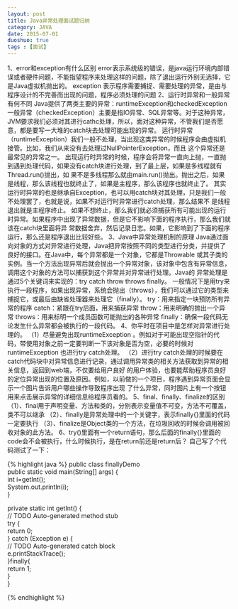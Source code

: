 ```yaml
---
layout: post
title: Java异常处理面试题归纳
category: JAVA
date: 2015-07-01
duoshuo: true
tags : [面试]
---
```


1、error和exception有什么区别
error表示系统级的错误，是java运行环境内部错误或者硬件问题，不能指望程序来处理这样的问题，除了退出运行外别无选择，它是Java虚拟机抛出的。
exception 表示程序需要捕捉、需要处理的异常，是由与程序设计的不完善而出现的问题，程序必须处理的问题
2、运行时异常和一般异常有何不同
Java提供了两类主要的异常：runtimeException和checkedException 
一般异常（checkedException）主要是指IO异常、SQL异常等。对于这种异常，JVM要求我们必须对其进行cathc处理，所以，面对这种异常，不管我们是否愿
意，都是要写一大堆的catch块去处理可能出现的异常。
运行时异常（runtimeException）我们一般不处理，当出现这类异常的时候程序会由虚拟机接管。比如，我们从来没有去处理过NullPointerException，而且
这个异常还是最常见的异常之一。
出现运行时异常的时候，程序会将异常一直向上抛，一直抛到遇到处理代码，如果没有catch块进行处理，到了最上层，如果是多线程就有Thread.run()抛出，如
果不是多线程那么就由main.run()抛出。抛出之后，如果是线程，那么该线程也就终止了，如果是主程序，那么该程序也就终止了。
其实运行时异常的也是继承自Exception，也可以用catch块对其处理，只是我们一般不处理罢了，也就是说，如果不对运行时异常进行catch处理，那么结果不
是线程退出就是主程序终止。
如果不想终止，那么我们就必须捕获所有可能出现的运行时异常。如果程序中出现了异常数据，但是它不影响下面的程序执行，那么我们就该在catch块里面将异
常数据舍弃，然后记录日志。如果，它影响到了下面的程序运行，那么还是程序退出比较好些。
3、Java中异常处理机制的原理
Java通过面向对象的方式对异常进行处理，Java把异常按照不同的类型进行分类，并提供了良好的接口。在Java中，每个异常都是一个对象，它都是Throwable
或其子类的实例。当一个方法出现异常后就会抛出一个异常对象，该对象中包含有异常信息，调用这个对象的方法可以捕获到这个异常并对异常进行处理。Java的
异常处理是通过5个关键词来实现的：try catch  throw throws finally。
一般情况下是用try来执行一段程序，如果出现异常，系统会抛出（throws），我们可以通过它的类型来捕捉它，或最后由缺省处理器来处理它（finally）。
try：用来指定一块预防所有异常的程序
catch：紧跟在try后面，用来捕获异常
throw：用来明确的抛出一个异常
throws：用来标明一个成员函数可能抛出的各种异常
finally：确保一段代码无论发生什么异常都会被执行的一段代码。
4、你平时在项目中是怎样对异常进行处理的。
（1）尽量避免出现runtimeException 。例如对于可能出现空指针的代码，带使用对象之前一定要判断一下该对象是否为空，必要的时候对runtimeException
也进行try catch处理。
（2）进行try catch处理的时候要在catch代码块中对异常信息进行记录，通过调用异常类的相关方法获取到异常的相关信息，返回到web端，不仅要给用户良好
的用户体验，也要能帮助程序员良好的定位异常出现的位置及原因。例如，以前做的一个项目，程序遇到异常页面会显示一个图片告诉用户哪些操作导致程序出现
了什么异常，同时图片上有一个按钮用来点击展示异常的详细信息给程序员看的。
5、final、finally、finalize的区别
（1）、final用于声明变量、方法和类的，分别表示变量值不可变，方法不可覆盖，类不可以继承
（2）、finally是异常处理中的一个关键字，表示finally{}里面的代码一定要执行
（3）、finalize是Object类的一个方法，在垃圾回收的时候会调用被回收对象的此方法。
6、try()里面有一个return语句，那么后面的finally{}里面的code会不会被执行，什么时候执行，是在return前还是return后？
自己写了个代码测试了一下：

{% highlight java %}
public class finallyDemo   
public static void main(String[] args) {  
    int i=getInt();  
    System.out.println(i);  
}  
  
private static int getInt() {  
    // TODO Auto-generated method stub  
    try {  
        return 0;  
    } catch (Exception e) {  
        // TODO Auto-generated catch block  
        e.printStackTrace();  
    }finally{  
        return 1;  
    }  
}  
      
{% endhighlight %}